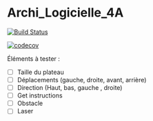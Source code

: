 # Archi_Logicielle_4A
[![Build Status](https://travis-ci.com/ariellalevy/Archi_Logicielle_4A.svg?branch=master)](https://travis-ci.com/ariellalevy/Archi_Logicielle_4A)

[![codecov](https://codecov.io/gh/ariellalevy/Archi_Logicielle_4A/branch/master/graph/badge.svg)](https://codecov.io/gh/ariellalevy/Archi_Logicielle_4A)


Éléments à tester :

- [ ] Taille du plateau
- [ ] Déplacements (gauche, droite, avant, arrière)
- [ ] Direction (Haut, bas, gauche , droite)
- [ ] Get instructions
- [ ] Obstacle
- [ ] Laser
